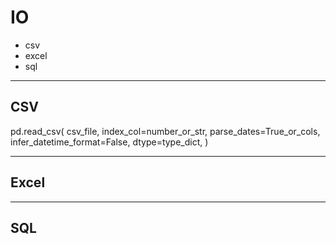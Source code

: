 # IO
* csv
* excel
* sql

---

## CSV
pd.read_csv(
    csv_file, 
    index_col=number_or_str, 
    parse_dates=True_or_cols,
    infer_datetime_format=False,
    dtype=type_dict,
)

---

## Excel

---

## SQL
